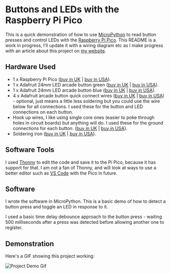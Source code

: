 # Buttons and LEDs with the Raspberry Pi Pico

This is a quick demonstration of how to use [MicroPython](http://micropython.org/) to read button presses and control LEDs with the [Raspberry Pi Pico](https://www.raspberrypi.org/products/raspberry-pi-pico/).  This README is a work in progress, I'll update it with a wiring diagram etc as I make progress with an article about this project on [my website](https://simonprickett.dev/).

## Hardware Used

* 1 x Raspberry Pi Pico ([buy in UK](https://shop.pimoroni.com/products/raspberry-pi-pico) | [buy in USA](https://www.adafruit.com/product/4864)).
* 1 x Adafruit 24mm LED arcade button green ([buy in UK](https://thepihut.com/products/mini-led-arcade-button-24mm-green) | [buy in USA](https://www.adafruit.com/product/3433)).
* 1 x Adafruit 24mm LED arcade button blue ([buy in UK](https://thepihut.com/products/mini-led-arcade-button-24mm-translucent-blue) | [buy in USA](https://www.adafruit.com/product/3432)).
* 4 x Adafruit arcade button quick connect wires ([buy in UK](https://thepihut.com/products/arcade-button-quick-connect-wire-pairs-0-11-10-pack) | [buy in USA](https://www.adafruit.com/product/1152)) - optional, just means a little less soldering but you could use the wire below for all connections.  I used these for the button and LED connections on each button.
* Hook up wires, I like using single core ones (easier to poke through holes in circuit boards) but anything will do.  I used these for the ground connections for each button. ([buy in UK](https://thepihut.com/products/hook-up-wire-spool-set-22awg-solid-core-6-x-25-ft) | [buy in USA](https://www.adafruit.com/product/1311)).
* Soldering iron ([buy in UK](https://shop.pimoroni.com/products/antex-xs25-soldering-iron-uk-plug) | [buy in USA](https://www.adafruit.com/product/3685)).

## Software Tools

I used [Thonny](https://thonny.org/) to edit the code and save it to the Pi Pico, because it has support for that.  I am not a fan of Thonny, and will look at ways to use a better editor such as [VS Code](https://code.visualstudio.com/) with the Pico in future.

## Software

I wrote the software in MicroPython.  This is a basic demo of how to detect a button press and toggle an LED in response to it.

I used a basic time delay debounce approach to the button press - waiting 500 milliseconds after a press was detected before allowing another one to register.

## Demonstration

Here's a GIF showing this project working:

![Project Demo Gif](https://i.makeagif.com/media/3-06-2021/GHc9dF.gif)
